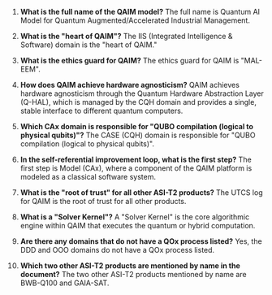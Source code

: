 1.  **What is the full name of the QAIM model?**
    The full name is Quantum AI Model for Quantum Augmented/Accelerated Industrial Management.

2.  **What is the "heart of QAIM"?**
    The IIS (Integrated Intelligence & Software) domain is the "heart of QAIM."

3.  **What is the ethics guard for QAIM?**
    The ethics guard for QAIM is "MAL-EEM".

4.  **How does QAIM achieve hardware agnosticism?**
    QAIM achieves hardware agnosticism through the Quantum Hardware Abstraction Layer (Q-HAL), which is managed by the CQH domain and provides a single, stable interface to different quantum computers.

5.  **Which CAx domain is responsible for "QUBO compilation (logical to physical qubits)"?**
    The CASE (CQH) domain is responsible for "QUBO compilation (logical to physical qubits)".

6.  **In the self-referential improvement loop, what is the first step?**
    The first step is Model (CAx), where a component of the QAIM platform is modeled as a classical software system.

7.  **What is the "root of trust" for all other ASI-T2 products?**
    The UTCS log for QAIM is the root of trust for all other products.

8.  **What is a "Solver Kernel"?**
    A "Solver Kernel" is the core algorithmic engine within QAIM that executes the quantum or hybrid computation.

9.  **Are there any domains that do not have a QOx process listed?**
    Yes, the DDD and OOO domains do not have a QOx process listed.

10. **Which two other ASI-T2 products are mentioned by name in the document?**
    The two other ASI-T2 products mentioned by name are BWB-Q100 and GAIA-SAT.
